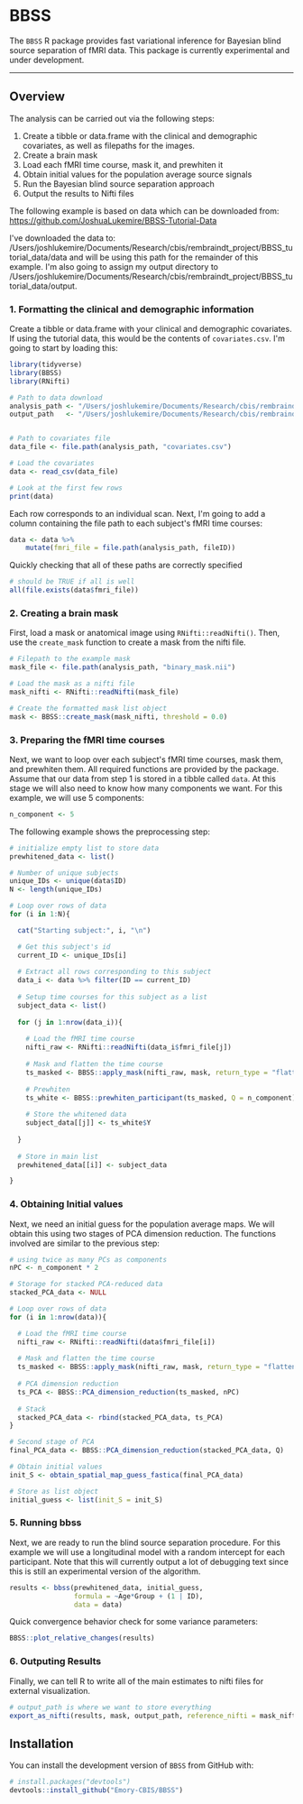 # BBSS

The `BBSS` R package provides fast variational inference for Bayesian blind source 
separation of fMRI data. This package is currently experimental and under development.

------------------------------------------------------------------------

## Overview

The analysis can be carried out via the following steps:

1. Create a tibble or data.frame with the clinical and demographic covariates, as well as filepaths for the images.
2. Create a brain mask
3. Load each fMRI time course, mask it, and prewhiten it
4. Obtain initial values for the population average source signals
5. Run the Bayesian blind source separation approach
6. Output the results to Nifti files

The following example is based on data which can be downloaded from: https://github.com/JoshuaLukemire/BBSS-Tutorial-Data

I've downloaded the data to: /Users/joshlukemire/Documents/Research/cbis/rembraindt_project/BBSS_tutorial_data/data and will be using this path for the remainder of this example. I'm also going to assign my output directory to /Users/joshlukemire/Documents/Research/cbis/rembraindt_project/BBSS_tutorial_data/output.

### 1. Formatting the clinical and demographic information

Create a tibble or data.frame with your clinical and demographic covariates. If using the tutorial data, this would be the contents of ```covariates.csv```. I'm going to start by loading this:

``` r
library(tidyverse)
library(BBSS)
library(RNifti)

# Path to data download
analysis_path <- "/Users/joshlukemire/Documents/Research/cbis/rembraindt_project/BBSS_tutorial_data/data"
output_path   <- "/Users/joshlukemire/Documents/Research/cbis/rembraindt_project/BBSS_tutorial_data/output"


# Path to covariates file
data_file <- file.path(analysis_path, "covariates.csv")

# Load the covariates
data <- read_csv(data_file)

# Look at the first few rows
print(data)
```

Each row corresponds to an individual scan. Next, I'm going to add a column containing the file path to each subject's fMRI time courses:

``` r
data <- data %>%
    mutate(fmri_file = file.path(analysis_path, fileID))
```

Quickly checking that all of these paths are correctly specified

``` r
# should be TRUE if all is well
all(file.exists(data$fmri_file))
```

### 2. Creating a brain mask

First, load a mask or anatomical image using ```RNifti::readNifti()```.
Then, use the ```create_mask``` function to create a mask from the nifti file.

``` r
# Filepath to the example mask
mask_file <- file.path(analysis_path, "binary_mask.nii")

# Load the mask as a nifti file
mask_nifti <- RNifti::readNifti(mask_file)

# Create the formatted mask list object
mask <- BBSS::create_mask(mask_nifti, threshold = 0.0)
```

### 3. Preparing the fMRI time courses

Next, we want to loop over each subject's fMRI time courses, mask them, and prewhiten them.
All required functions are provided by the package. Assume that our data from step 1 is stored in a tibble called ```data```. At this stage we will also need to know how many components we want. For this example, we will use 5 components:

``` r
n_component <- 5
```

The following example shows the preprocessing step:

``` r
# initialize empty list to store data
prewhitened_data <- list()

# Number of unique subjects
unique_IDs <- unique(data$ID)
N <- length(unique_IDs)

# Loop over rows of data
for (i in 1:N){

  cat("Starting subject:", i, "\n")

  # Get this subject's id
  current_ID <- unique_IDs[i]
  
  # Extract all rows corresponding to this subject
  data_i <- data %>% filter(ID == current_ID)
  
  # Setup time courses for this subject as a list
  subject_data <- list()
  
  for (j in 1:nrow(data_i)){
  
    # Load the fMRI time course
    nifti_raw <- RNifti::readNifti(data_i$fmri_file[j])
    
    # Mask and flatten the time course
    ts_masked <- BBSS::apply_mask(nifti_raw, mask, return_type = "flattened")
    
    # Prewhiten
    ts_white <- BBSS::prewhiten_participant(ts_masked, Q = n_component)
    
    # Store the whitened data
    subject_data[[j]] <- ts_white$Y
  
  }
  
  # Store in main list
  prewhitened_data[[i]] <- subject_data

}
```

### 4. Obtaining Initial values

Next, we need an initial guess for the population average maps. We will obtain this using two stages of PCA dimension reduction. The functions involved are similar to the previous step:

``` r
# using twice as many PCs as components
nPC <- n_component * 2

# Storage for stacked PCA-reduced data
stacked_PCA_data <- NULL

# Loop over rows of data
for (i in 1:nrow(data)){

  # Load the fMRI time course
  nifti_raw <- RNifti::readNifti(data$fmri_file[i])
  
  # Mask and flatten the time course
  ts_masked <- BBSS::apply_mask(nifti_raw, mask, return_type = "flattened")
  
  # PCA dimension reduction
  ts_PCA <- BBSS::PCA_dimension_reduction(ts_masked, nPC)
  
  # Stack
  stacked_PCA_data <- rbind(stacked_PCA_data, ts_PCA)
}

# Second stage of PCA
final_PCA_data <- BBSS::PCA_dimension_reduction(stacked_PCA_data, Q)

# Obtain initial values
init_S <- obtain_spatial_map_guess_fastica(final_PCA_data)

# Store as list object
initial_guess <- list(init_S = init_S)
```

### 5. Running bbss

Next, we are ready to run the blind source separation procedure. For this example we will use a longitudinal model with a random intercept for each participant. Note that this will currently output a lot of debugging text since this is still an experimental version of the algorithm.

``` r
results <- bbss(prewhitened_data, initial_guess,
                formula = ~Age*Group + (1 | ID),
                data = data)
```

Quick convergence behavior check for some variance parameters:

``` r
BBSS::plot_relative_changes(results)
```

### 6. Outputing Results

Finally, we can tell R to write all of the main estimates to nifti files for external visualization.

``` r
# output_path is where we want to store everything
export_as_nifti(results, mask, output_path, reference_nifti = mask_nifti)
```

## Installation

You can install the development version of `BBSS` from
GitHub with:

``` r
# install.packages("devtools")
devtools::install_github("Emory-CBIS/BBSS")
```

